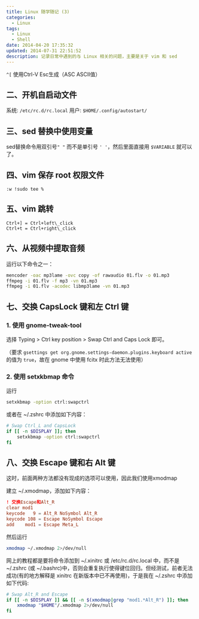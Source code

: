 ```yaml
---
title: Linux 随学随记 (3)
categories:
  - Linux
tags:
  - Linux
  - Shell
date: 2014-04-20 17:35:32
updated: 2014-07-31 22:51:52
description: 记录日常中遇到的与 Linux 相关的问题，主要是关于 vim 和 sed
---
```


`^[`  使用Ctrl-V Esc生成（ASC ASCII值）

## 二、开机自启动文件

系统: `/etc/rc.d/rc.local`
用户: `$HOME/.config/autostart/`

## 三、sed 替换中使用变量

sed替换命令用双引号`" "` 而不是单引号 `' '`，然后里面直接用 `$VARIABLE` 就可以了。

## 四、vim 保存 root 权限文件

```viml
:w !sudo tee %
```

## 五、vim 跳转

```viml
Ctrl+] = Ctrl+left\_click
Ctrl+t = Ctrl+right\_click
```

## 六、从视频中提取音频

运行以下命令之一：

```bash
mencoder -oac mp3lame -ovc copy -of rawaudio 01.flv -o 01.mp3
ffmpeg -i 01.flv -f mp3 -vn 01.mp3
ffmpeg -i 01.flv -acodec libmp3lame -vn 01.mp3
```

## 七、交换 CapsLock 键和左 Ctrl 键

### 1. 使用 gnome-tweak-tool

选择 Typing > Ctrl key position > Swap Ctrl and Caps Lock 即可。

（要求 `gsettings get org.gnome.settings-daemon.plugins.keyboard active` 的值为 `true`，故在 gnome 中使用 fcitx 时此方法无法使用）

### 2. 使用 setxkbmap 命令

运行

```bash
setxkbmap -option ctrl:swapctrl
```

或者在 ~/.zshrc 中添加如下内容：

```bash
# Swap Ctrl_L and CapsLock
if [[ -n $DISPLAY ]]; then
    setxkbmap -option ctrl:swapctrl
fi
```

## 八、交换 Escape 键和右 Alt 键

这时，前面两种方法都没有现成的选项可以使用，因此我们使用xmodmap

建立 ~/.xmodmap，添加如下内容：

```conf
! 交换Escape和Alt_R
clear mod1
keycode   9 = Alt_R NoSymbol Alt_R
keycode 108 = Escape NoSymbol Escape
add    mod1 = Escape Meta_L
```

然后运行

```bash
xmodmap ~/.xmodmap 2>/dev/null
```

网上的教程都是要将命令添加到 ~/.xinitrc 或 /etc/rc.d/rc.local 中，而不是 ~/.zshrc (或 ~/.bashrc)中，否则会重复执行使得键位回归。但经测试，前者无法成功(有的地方解释是 xinitrc 在新版本中已不再使用)，于是我在 ~/.zshrc 中添加如下代码:

```bash
# Swap Alt_R and Escape
if [[ -n $DISPLAY ]] && [[ -n $(xmodmap|grep "mod1.*Alt_R") ]]; then
    xmodmap "$HOME"/.xmodmap 2>/dev/null
fi
```

